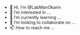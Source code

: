 - 👋 Hi, I’m @LabManOkarin
- 👀 I’m interested in ...
- 🌱 I’m currently learning ...
- 💞️ I’m looking to collaborate on ...
- 📫 How to reach me ...

<!---
LabManOkarin/LabManOkarin is a ✨ special ✨ repository because its `README.md` (this file) appears on your GitHub profile.
You can click the Preview link to take a look at your changes.
--->
